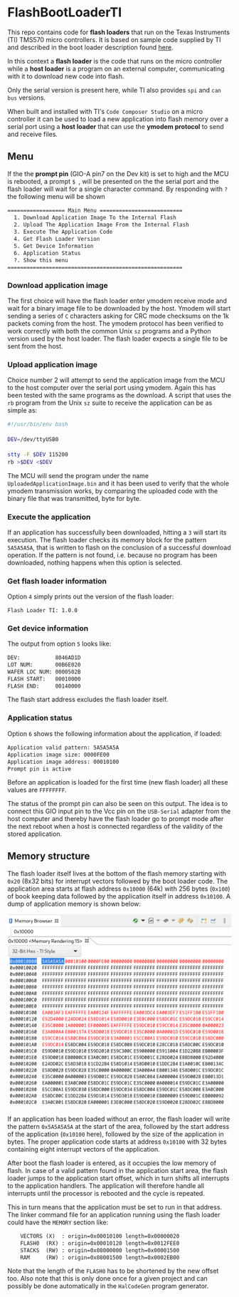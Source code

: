 # FlashBootLoaderTI

This repo contains code for **flash loaders** that run on the Texas Instruments (TI)
TMS570 micro controllers. It is based on sample code supplied by TI and described
in the boot loader description found [here](docs/spna192.pdf).

In this context a **flash loader** is the code that runs on the micro controller
while a **host loader** is a program on an external computer, communicating with it
to download new code into flash.

Only the serial version is present here, while TI also provides `spi` and `can bus`
versions.

When built and installed with TI's `Code Composer Studio` on a micro controller
it can be used to load a new application into flash memory over a serial port
using a **host loader** that can use the **ymodem protocol** to send and receive
files.

## Menu

If the the **prompt pin** (GIO-A pin7 on the Dev kit) is set to high and the MCU is
rebooted, a prompt `$ `, will be presented on the the serial port and the flash
loader will wait for a single character command. By responding with `?` the following
menu will be shown

```text
================== Main Menu ==========================
  1. Download Application Image To the Internal Flash
  2. Upload The Application Image From the Internal Flash
  3. Execute The Application Code
  4. Get Flash Loader Version
  5. Get Device Information
  6. Application Status
  ?. Show this menu
=======================================================
```

### Download application image

The first choice will have the flash loader enter ymodem receive mode and wait for
a binary image file to be downloaded by the host. Ymodem will start sending a series of
`C` characters asking for CRC mode checksums on the 1k packets coming from the host. The ymodem protocol has been verified to work correctly with both the common
Unix `sz` programs and a Python version used by the host loader.
The flash loader expects a single file to be sent from the host.

### Upload application image

Choice number 2 will attempt to send the application image from the MCU to the host
computer over the serial port using ymodem. Again this has been tested with the same
programs as the download. A script that uses the `rb` program from the Unix `sz` suite
to receive the application can be as simple as:

```sh
#!/usr/bin/env bash

DEV=/dev/ttyUSB0

stty -F $DEV 115200
rb >$DEV <$DEV
```

The MCU will send the program under the name `UploadedApplicationImage.bin` and it
has been used to verify that the whole ymodem transmission works, by comparing
the uploaded code with the binary file that was transmitted, byte for byte.

### Execute the application

If an application has successfully been downloaded, hitting a `3` will start its
execution. The flash loader checks its memory block for the pattern `5A5A5A5A`,
that is written to flash on the conclusion of a successful download operation.
If the pattern is not found, i.e. because no program has been downloaded, nothing
happens when this option is selected.

### Get flash loader information

Option `4` simply prints out the version of the flash loader:

```text
Flash Loader TI: 1.0.0
```

### Get device information

The output from option `5` looks like:

```text
DEV:           8046AD1D
LOT NUM:       00B6E020
WAFER LOC NUM: 0000502B
FLASH START:   00010000
FLASH END:     00140000
```

The flash start address excludes the flash loader itself.

### Application status

Option `6` shows the following information about the application, if loaded:

```text
Application valid pattern: 5A5A5A5A
Application image size: 0000FE00
Application image address: 00010100
Prompt pin is active
```

Before an application is loaded for the first time (new flash loader) all these
values are `FFFFFFFF`.

The status of the prompt pin can also be seen on this output. The idea is to connect
this GIO input pin to the Vcc pin on the `USB-Serial` adapter from the host computer
and thereby have the flash loader go to prompt mode after the next reboot when
a host is connected regardless of the validity of the stored application.

## Memory structure

The flash loader itself lives at the bottom of the flash memory starting with
`0x20` (8x32 bits) for interrupt vectors followed by the boot loader code. The
application area starts at flash address `0x10000` (64k) with 256 bytes (`0x100`) of
book keeping data followed by the application itself in address `0x10100`. A dump
of application memory is shown below:

![Application memory map](img/BootloaderMemoryMap.png)

If an application has been loaded without an error, the flash loader will write
the pattern `0x5A5A5A5A` at the start of the area, followed by the start address
of the application (`0x10100` here), followed by the size of the application in
bytes. The proper application code starts at address `0x10100` with 32 bytes containing
eight interrupt vectors of the application.

After boot the flash loader is entered, as it occupies the low memory of flash.
In case of a valid pattern found in the application start area, the flash loader
jumps to the application start offset, which in turn shifts all interrupts
to the application handlers. The application will therefore handle all interrupts
until the processor is rebooted and the cycle is repeated.

This in turn means that the application must be set to run in that address.
The linker command file for an application running using the flash loader
could have the `MEMORY` section like:

```text
    VECTORS (X)  : origin=0x00010100 length=0x00000020
    FLASH0  (RX) : origin=0x00010120 length=0x0012FEE0
    STACKS  (RW) : origin=0x08000000 length=0x00001500
    RAM     (RW) : origin=0x08001500 length=0x0002EB00
```

Note that the length of the `FLASH0` has to be shortened by the new offset too.
Also note that this is only done once for a given project and can possibly
be done automatically in the `HalCodeGen` program generator.